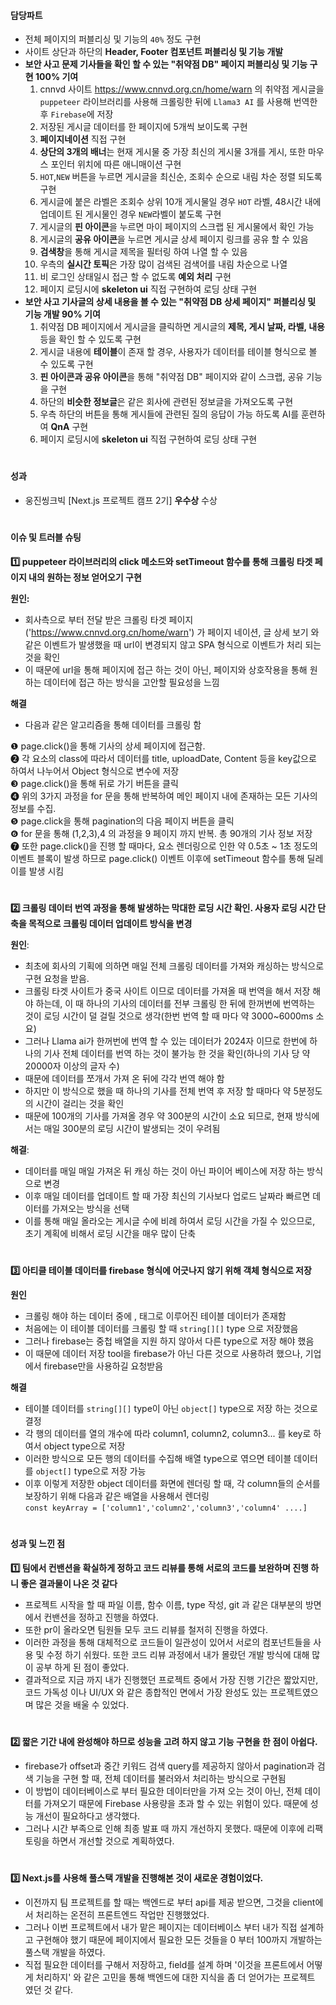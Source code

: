  #### **담당파트**
- 전체 페이지의 퍼블리싱 및 기능의 `40%` 정도 구현
- 사이트 상단과 하단의 **Header, Footer 컴포넌트 퍼블리싱 및 기능 개발**
- **보안 사고 문제 기사들을 확인 할 수 있는 "취약점 DB" 페이지 퍼블리싱 및 기능 구현 100% 기여**                     
    1. cnnvd 사이트 https://www.cnnvd.org.cn/home/warn 의 취약점 게시글을 `puppeteer` 라이브러리를 사용해 크롤링한 뒤에 `Llama3 AI` 를 사용해 번역한 후 `Firebase`에 저장                 
    2. 저장된 게시글 데이터를 한 페이지에 5개씩 보이도록 구현              
    3. **페이지네이션** 직접 구현           
    4. **상단의 3개의 배너**는 현재 게시물 중 가장 최신의 게시물 3개를 게시, 또한 마우스 포인터 위치에 따른 애니매이션 구현               
    5. `HOT`,`NEW` 버튼을 누르면 게시글을 최신순, 조회수 순으로 내림 차순 정렬 되도록 구현                
    6. 게시글에 붙은 라벨은 조회수 상위 10개 게시물일 경우 `HOT` 라벨, 48시간 내에 업데이트 된 게시물인 경우 `NEW`라벨이 붙도록 구현         
    7. 게시글의 **핀 아이콘**을 누르면 마이 페이지의 스크랩 된 게시물에서 확인 가능           
    8. 게시글의 **공유 아이콘**을 누르면 게시글 상세 페이지 링크를 공유 할 수 있음            
    9. **검색창**을 통해 게시글 제목을 필터링 하여 나열 할 수 있음              
    10. 우측의 **실시간 토픽**은 가장 많이 검색된 검색어를 내림 차순으로 나열               
    11. 비 로그인 상태일시 접근 할 수 없도록 **예외 처리** 구현                
    12. 페이지 로딩시에 **skeleton ui** 직접 구현하여 로딩 상태 구현                
- **보안 사고 기사글의 상세 내용을 볼 수 있는 "취약점 DB 상세 페이지" 퍼블리싱 및 기능 개발 90% 기여**                 
    1. 취약점 DB 페이지에서 게시글을 클릭하면 게시글의 **제목, 게시 날짜, 라벨, 내용** 등을 확인 할 수 있도록 구현                  
    2. 게시글 내용에 **테이블**이 존재 할 경우, 사용자가 데이터를 테이블 형식으로 볼 수 있도록 구현          
    3. **핀 아이콘과 공유 아이콘**을 통해 "취약점 DB" 페이지와 같이 스크랩, 공유 기능을 구현           
    4. 하단의 **비슷한 정보글**은 같은 회사에 관련된 정보글을 가져오도록 구현             
    5. 우측 하단의 버튼을 통해 게시들에 관련된 질의 응답이 가능 하도록 AI를 훈련하여 **QnA** 구현            
    6. 페이지 로딩시에 **skeleton ui** 직접 구현하여 로딩 상태 구현                    
    

#

#### **성과**
- 웅진씽크빅 [Next.js 프로젝트 캠프 2기] **우수상** 수상

#


#### 이슈 및 트러블 슈팅

 **1️⃣ puppeteer 라이브러리의 click 메소드와 setTimeout 함수를 통해 크롤링 타겟 페이지 내의 원하는 정보 얻어오기 구현**

**원인:**

- 회사측으로 부터 전달 받은 크롤링 타겟 페이지('https://www.cnnvd.org.cn/home/warn') 가 페이지 네이션, 글 상세 보기 와 같은 이벤트가 발생했을 때 url이 변경되지 않고 SPA 형식으로 이벤트가 처리 되는 것을 확인
- 이 때문에 url을 통해 페이지에 접근 하는 것이 아닌, 페이지와 상호작용을 통해 원하는 데이터에 접근 하는 방식을 고안할 필요성을 느낌

**해결**
- 다음과 같은 알고리즘을 통해 데이터를 크롤링 함         

❶ page.click()을 통해 기사의 상세 페이지에 접근함.           
❷ 각 요소의 class에 따라서 데이터를 title, uploadDate, Content 등을 key값으로 하여서 나누어서 Object 형식으로 변수에 저장                 
❸ page.click()을 통해 뒤로 가기 버튼을 클릭              
❹ 위의 3가지 과정을 for 문을 통해 반복하여 메인 페이지 내에 존재하는 모든 기사의 정보를 수집.                    
❺ page.click을 통해 pagination의 다음 페이지 버튼을 클릭                   
❻ for 문을 통해 (1,2,3),4 의 과정을 9 페이지 까지 반복. 총 90개의 기사 정보 저장                          
❼ 또한 page.click()을 진행 할 때마다, 요소 렌더링으로 인한 약 0.5초 ~ 1초 정도의 이벤트 블록이 발생 하므로 page.click() 이벤트 이후에 setTimeout 함수를 통해 딜레이를 발생 시킴                               

#


**2️⃣ 크롤링 데이터 번역 과정을 통해 발생하는 막대한 로딩 시간 확인. 사용자 로딩 시간 단축을 목적으로 크롤링 데이터 업데이트 방식을 변경**

**원인**:

- 최초에 회사의 기획에 의하면 매일 전체 크롤링 데이터를 가져와 캐싱하는 방식으로 구현 요청을 받음.
- 크롤링 타겟 사이트가 중국 사이트 이므로 데이터를 가져올 때 번역을 해서 저장 해야 하는데, 이 때 하나의 기사의 데이터를 전부 크롤링 한 뒤에 한꺼번에 번역하는 것이 로딩 시간이 덜 걸릴 것으로 생각(한번 번역 할 때 마다 약 3000~6000ms 소요)
- 그러나 Llama ai가 한꺼번에 번역 할 수 있는 데이터가 2024자 이므로 한번에 하나의 기사 전체 데이터를 번역 하는 것이 불가능 한 것을 확인(하나의 기사 당 약 20000자 이상의 글자 수)
- 때문에 데이터를 쪼개서 가져 온 뒤에 각각 번역 해야 함
- 하지만 이 방식으로 했을 때 하나의 기사를 전체 번역 후 저장 할 때마다 약 5분정도의 시간이 걸리는 것을 확인
- 때문에 100개의 기사를 가져올 경우 약 300분의 시간이 소요 되므로, 현재 방식에서는 매일 300분의 로딩 시간이 발생되는 것이 우려됨

**해결**:

- 데이터를 매일 매일 가져온 뒤 캐싱 하는 것이 아닌 파이어 베이스에 저장 하는 방식으로 변경
- 이후 매일 데이터를 업데이트 할 때 가장 최신의 기사보다 업로드 날짜라 빠르면 데이터를 가져오는 방식을 선택
- 이를 통해 매일 올라오는 게시글 수에 비례 하여서 로딩 시간을 가질 수 있으므로, 초기 계획에 비해서 로딩 시간을 매우 많이 단축

#

**3️⃣ 아티클 테이블 데이터를 firebase 형식에 어긋나지 않기 위해 객체 형식으로 저장**

**원인**
- 크롤링 해야 하는 데이터 중에 <td>, <tr> 태그로 이루어진 테이블 데이터가 존재함
- 처음에는 이 테이블 데이터를 크롤링 할 때 `string[][]` type 으로 저장했음
- 그러나 firebase는 중첩 배열을 지원 하지 않아서 다른 type으로 저장 해야 했음
- 이 때문에 데이터 저장 tool을 firebase가 아닌 다른 것으로 사용하려 했으나, 기업에서 firebase만을 사용하길 요청받음

**해결**
- 테이블 데이터를 `string[][]` type이 아닌 `object[]` type으로 저장 하는 것으로 결정
- 각 행의 데이터를 열의 개수에 따라 column1, column2, column3... 를 key로 하여서 object type으로 저장
- 이러한 방식으로 모든 행의 데이터를 수집해 배열 type으로 엮으면 테이블 데이터를 `object[]` type으로 저장 가능
- 이후 이렇게 저장한 object 데이터를 화면에 렌더링 할 때, 각 column들의 순서를 보장하기 위해 다음과 같은 배열을 사용해서 렌더링     
`const keyArray = ['column1','column2','column3','column4' ....]`

#

#### 성과 및 느낀 점

**1️⃣ 팀에서 컨밴션을 확실하게 정하고 코드 리뷰를 통해 서로의 코드를 보완하며 진행 하니 좋은 결과물이 나온 것 같다**
- 프로젝트 시작을 할 때 파일 이름, 함수 이름, type 작성, git 과 같은 대부분의 방면에서 컨밴션을 정하고 진행을 하였다. 
- 또한 pr이 올라오면 팀원들 모두 코드 리뷰를 철저히 진행을 하였다.
- 이러한 과정을 통해 대체적으로 코드들이 일관성이 있어서 서로의 컴포넌트들을 사용 및 수정 하기 쉬웠다. 또한 코드 리뷰 과정에서 내가 몰랐던 개발 방식에 대해 많이 공부 하게 된 점이 좋았다.
- 결과적으로 지금 까지 내가 진행했던 프로젝트 중에서 가장 진행 기간은 짧았지만, 코드 가독성 이나 UI/UX 와 같은 종합적인 면에서 가장 완성도 있는 프로젝트였으며 많은 것을 배울 수 있었다.

#

**2️⃣ 짧은 기간 내에 완성해야 하므로 성능을 고려 하지 않고 기능 구현을 한 점이 아쉽다.**
- firebase가 offset과 중간 키워드 검색 query를 제공하지 않아서 pagination과 검색 기능을 구현 할 때, 전체 데이터를 불러와서 처리하는 방식으로 구현됨
- 이 방법이 데이터베이스로 부터 필요한 데이터만을 가져 오는 것이 아닌, 전체 데이터를 가져오기 때문에 Firebase 사용량을 초과 할 수 있는 위험이 있다. 때문에 성능 개선이 필요하다고 생각했다.
- 그러나 시간 부족으로 인해 최종 발표 때 까지 개선하지 못했다. 때문에 이후에 리팩토링을 하면서 개선할 것으로 계획하였다.

#

**3️⃣ Next.js를 사용해 풀스택 개발을 진행해본 것이 새로운 경험이었다.**
- 이전까지 팀 프로젝트를 할 때는 백엔드로 부터 api를 제공 받으면, 그것을 client에서 처리하는 온전히 프론트엔드 작업만 진행했었다.
- 그러나 이번 프로젝트에서 내가 맡은 페이지는 데이터베이스 부터 내가 직접 설계하고 구현해야 했기 때문에 페이지에서 필요한 모든 것들을 0 부터 100까지 개발하는 풀스택 개발을 하였다.
- 직접 필요한 데이터를 구해서 저장하고, field를 설계 하며 '이것을 프론트에서 어떻게 처리하지' 와 같은 고민을 통해 백엔드에 대한 지식을 좀 더 얻어가는 프로젝트 였던 것 같다.